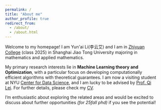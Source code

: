 ```yaml
---
permalink: /
title: "About me"
author_profile: true
redirect_from: 
  - /about/
  - /about.html
---
```

Welcome to my homepage! I am Yun'ai Li(李云艾) and I am in [Zhiyuan College](https://en.zhiyuan.sjtu.edu.cn/en/about/overview) (class 2025) in Shanghai Jiao Tong University majoring in mathematics and applied mathematics. 

My primary research interests lie in <b>Machine Learning theory and Optimization</b>, with a particular focus
on developing computationally efficient algorithms with theoretical guarantees. I am now a visiting student at NYU [Center for Data Science](https://cds.nyu.edu/), and I am lucky to be advised by [Prof. Qi Lei](https://cecilialeiqi.github.io/). For further details, please check my [CV](https://li-yunai.github.io//cv/).

I’m enthusiastic about exploring the related areas and would be excited to discuss about further
opportunities *(for 25fall phd)* if you see the potential! 

<div id="clustrmap-container" style="width: 250px; height: 250px; position: relative;">
    <script type="text/javascript" id="clstr_globe" src="//clustrmaps.com/globe.js?d=hmfx7xFdx8C4D8Vy0HrwakA8Zlc3Svr_j9mwDKuApIo"></script>
</div>

<script>
  
    window.onload = function() {
    
        const globe = document.getElementById('clustrmap-container');
        globe.addEventListener('click', function(event) {
            event.preventDefault();
        }, true);
    };
</script>





